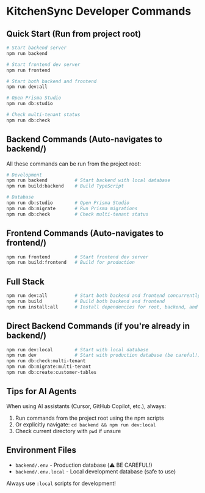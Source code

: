 # KitchenSync Developer Commands

## Quick Start (Run from project root)

```bash
# Start backend server
npm run backend

# Start frontend dev server
npm run frontend

# Start both backend and frontend
npm run dev:all

# Open Prisma Studio
npm run db:studio

# Check multi-tenant status
npm run db:check
```

## Backend Commands (Auto-navigates to backend/)

All these commands can be run from the project root:

```bash
# Development
npm run backend          # Start backend with local database
npm run build:backend    # Build TypeScript

# Database
npm run db:studio        # Open Prisma Studio
npm run db:migrate       # Run Prisma migrations
npm run db:check         # Check multi-tenant status
```

## Frontend Commands (Auto-navigates to frontend/)

```bash
npm run frontend         # Start frontend dev server
npm run build:frontend   # Build for production
```

## Full Stack

```bash
npm run dev:all          # Start both backend and frontend concurrently
npm run build            # Build both backend and frontend
npm run install:all      # Install dependencies for root, backend, and frontend
```

## Direct Backend Commands (if you're already in backend/)

```bash
npm run dev:local        # Start with local database
npm run dev              # Start with production database (be careful!)
npm run db:check:multi-tenant
npm run db:migrate:multi-tenant
npm run db:create:customer-tables
```

## Tips for AI Agents

When using AI assistants (Cursor, GitHub Copilot, etc.), always:
1. Run commands from the project root using the npm scripts
2. Or explicitly navigate: `cd backend && npm run dev:local`
3. Check current directory with `pwd` if unsure

## Environment Files

- `backend/.env` - Production database (⚠️ BE CAREFUL!)
- `backend/.env.local` - Local development database (safe to use)

Always use `:local` scripts for development! 